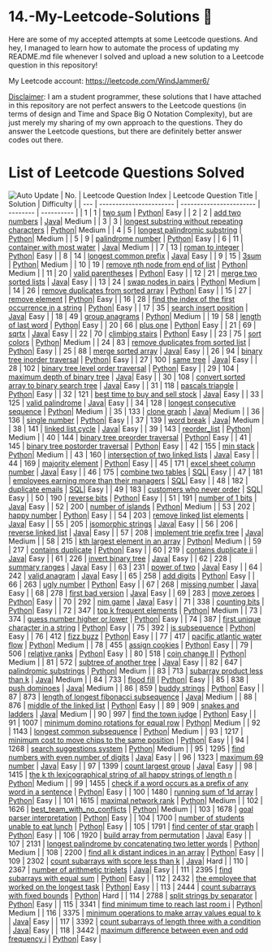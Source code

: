 # 14.-My-Leetcode-Solutions :dart:
Here are some of my accepted attempts at some Leetcode questions. And hey, I managed to learn how to automate the process of updating my README.md file whenever I solved and 
upload a new solution to a Leetcode question in this repository!

My Leetcode account: https://leetcode.com/WindJammer6/

<ins>Disclaimer</ins>: I am a student programmer, these solutions that I have attached in this repository are not perfect answers to the Leetcode questions (in terms of design 
and Time and Space Big O Notation Complexity), but are just merely my sharing of my own approach to the questions.
They do answer the Leetcode questions, but there are definitely better answer codes out there.

# List of Leetcode Questions Solved
![Auto Update](https://github.com/WindJammer6/14.-My-Leetcode-Solutions/actions/workflows/update_readme.yml/badge.svg)
| No. | Leetcode Question Index | Leetcode Question Title | Solution | Difficulty |
| --- | ----------------------- | ----------------------- | -------- | ---------- |
| 1 | 1 | [two sum](https://leetcode.com/problems/two-sum) | [Python](https://github.com/WindJammer6/14.-My-Leetcode-Solutions/blob/main/1_Easy_LeetCode_Questions/leetcode_1_two-sum.py)| Easy |
| 2 | 2 | [add two numbers](https://leetcode.com/problems/add-two-numbers) | [Java](https://github.com/WindJammer6/14.-My-Leetcode-Solutions/blob/main/2_Medium_LeetCode_Questions/leetcode_2_add-two-numbers_(onLinkedListDataStructure).java)| Medium |
| 3 | 3 | [longest substring without repeating characters](https://leetcode.com/problems/longest-substring-without-repeating-characters) | [Python](https://github.com/WindJammer6/14.-My-Leetcode-Solutions/blob/main/2_Medium_LeetCode_Questions/leetcode_3_longest-substring-without-repeating-characters_(onQueueDataStructure).py)| Medium |
| 4 | 5 | [longest palindromic substring](https://leetcode.com/problems/longest-palindromic-substring) | [Python](https://github.com/WindJammer6/14.-My-Leetcode-Solutions/blob/main/2_Medium_LeetCode_Questions/leetcode_5_longest-palindromic-substring_(onDynamicProgramming).py)| Medium |
| 5 | 9 | [palindrome number](https://leetcode.com/problems/palindrome-number) | [Python](https://github.com/WindJammer6/14.-My-Leetcode-Solutions/blob/main/1_Easy_LeetCode_Questions/leetcode_9_palindrome-number.py)| Easy |
| 6 | 11 | [container with most water](https://leetcode.com/problems/container-with-most-water) | [Java](https://github.com/WindJammer6/14.-My-Leetcode-Solutions/blob/main/2_Medium_LeetCode_Questions/leetcode_11_container-with-most-water.java)| Medium |
| 7 | 13 | [roman to integer](https://leetcode.com/problems/roman-to-integer) | [Python](https://github.com/WindJammer6/14.-My-Leetcode-Solutions/blob/main/1_Easy_LeetCode_Questions/leetcode_13_roman-to-integer.py)| Easy |
| 8 | 14 | [longest common prefix](https://leetcode.com/problems/longest-common-prefix) | [Java](https://github.com/WindJammer6/14.-My-Leetcode-Solutions/blob/main/1_Easy_LeetCode_Questions/leetcode_14_longest-common-prefix_(onTrieDataStructure).java)| Easy |
| 9 | 15 | [3sum](https://leetcode.com/problems/3sum) | [Python](https://github.com/WindJammer6/14.-My-Leetcode-Solutions/blob/main/2_Medium_LeetCode_Questions/leetcode_15_3sum.py)| Medium |
| 10 | 19 | [remove nth node from end of list](https://leetcode.com/problems/remove-nth-node-from-end-of-list) | [Python](https://github.com/WindJammer6/14.-My-Leetcode-Solutions/blob/main/2_Medium_LeetCode_Questions/leetcode_19_remove-nth-node-from-end-of-list_(onLinkedListDataStructure).py)| Medium |
| 11 | 20 | [valid parentheses](https://leetcode.com/problems/valid-parentheses) | [Python](https://github.com/WindJammer6/14.-My-Leetcode-Solutions/blob/main/1_Easy_LeetCode_Questions/leetcode_20_valid-parentheses_(onStackDataStructure).py)| Easy |
| 12 | 21 | [merge two sorted lists](https://leetcode.com/problems/merge-two-sorted-lists) | [Java](https://github.com/WindJammer6/14.-My-Leetcode-Solutions/blob/main/1_Easy_LeetCode_Questions/leetcode_21_merge-two-sorted-lists_(onLinkedListDataStructure).java)| Easy |
| 13 | 24 | [swap nodes in pairs](https://leetcode.com/problems/swap-nodes-in-pairs) | [Python](https://github.com/WindJammer6/14.-My-Leetcode-Solutions/blob/main/2_Medium_LeetCode_Questions/leetcode_24_swap-nodes-in-pairs_(onLinkedListDataStructure).py)| Medium |
| 14 | 26 | [remove duplicates from sorted array](https://leetcode.com/problems/remove-duplicates-from-sorted-array) | [Python](https://github.com/WindJammer6/14.-My-Leetcode-Solutions/blob/main/1_Easy_LeetCode_Questions/leetcode_26_remove-duplicates-from-sorted-array.py)| Easy |
| 15 | 27 | [remove element](https://leetcode.com/problems/remove-element) | [Python](https://github.com/WindJammer6/14.-My-Leetcode-Solutions/blob/main/1_Easy_LeetCode_Questions/leetcode_27_remove-element.py)| Easy |
| 16 | 28 | [find the index of the first occurrence in a string](https://leetcode.com/problems/find-the-index-of-the-first-occurrence-in-a-string) | [Python](https://github.com/WindJammer6/14.-My-Leetcode-Solutions/blob/main/1_Easy_LeetCode_Questions/leetcode_28_find-the-index-of-the-first-occurrence-in-a-string.py)| Easy |
| 17 | 35 | [search insert position](https://leetcode.com/problems/search-insert-position) | [Java](https://github.com/WindJammer6/14.-My-Leetcode-Solutions/blob/main/1_Easy_LeetCode_Questions/leetcode_35_search-insert-position_(onBinarySearchAlgorithm).java)| Easy |
| 18 | 49 | [group anagrams](https://leetcode.com/problems/group-anagrams) | [Python](https://github.com/WindJammer6/14.-My-Leetcode-Solutions/blob/main/2_Medium_LeetCode_Questions/leetcode_49_group-anagrams.py)| Medium |
| 19 | 58 | [length of last word](https://leetcode.com/problems/length-of-last-word) | [Python](https://github.com/WindJammer6/14.-My-Leetcode-Solutions/blob/main/1_Easy_LeetCode_Questions/leetcode_58_length-of-last-word.py)| Easy |
| 20 | 66 | [plus one](https://leetcode.com/problems/plus-one) | [Python](https://github.com/WindJammer6/14.-My-Leetcode-Solutions/blob/main/1_Easy_LeetCode_Questions/leetcode_66_plus-one.py)| Easy |
| 21 | 69 | [sqrtx](https://leetcode.com/problems/sqrtx) | [Java](https://github.com/WindJammer6/14.-My-Leetcode-Solutions/blob/main/1_Easy_LeetCode_Questions/leetcode_69_sqrtx_(onBinarySearchAlgorithm).java)| Easy |
| 22 | 70 | [climbing stairs](https://leetcode.com/problems/climbing-stairs) | [Python](https://github.com/WindJammer6/14.-My-Leetcode-Solutions/blob/main/1_Easy_LeetCode_Questions/leetcode_70_climbing-stairs_(onDynamicProgramming).py)| Easy |
| 23 | 75 | [sort colors](https://leetcode.com/problems/sort-colors) | [Python](https://github.com/WindJammer6/14.-My-Leetcode-Solutions/blob/main/2_Medium_LeetCode_Questions/leetcode_75_sort-colors_(onMergeSortAlgorithm).py)| Medium |
| 24 | 83 | [remove duplicates from sorted list](https://leetcode.com/problems/remove-duplicates-from-sorted-list) | [Python](https://github.com/WindJammer6/14.-My-Leetcode-Solutions/blob/main/1_Easy_LeetCode_Questions/leetcode_83_remove-duplicates-from-sorted-list_(onLinkedListDataStructure).py)| Easy |
| 25 | 88 | [merge sorted array](https://leetcode.com/problems/merge-sorted-array) | [Java](https://github.com/WindJammer6/14.-My-Leetcode-Solutions/blob/main/1_Easy_LeetCode_Questions/leetcode_88_merge-sorted-array.java)| Easy |
| 26 | 94 | [binary tree inorder traversal](https://leetcode.com/problems/binary-tree-inorder-traversal) | [Python](https://github.com/WindJammer6/14.-My-Leetcode-Solutions/blob/main/1_Easy_LeetCode_Questions/leetcode_94_binary-tree-inorder-traversal_(onInOrderTraversalAlgorithm).py)| Easy |
| 27 | 100 | [same tree](https://leetcode.com/problems/same-tree) | [Java](https://github.com/WindJammer6/14.-My-Leetcode-Solutions/blob/main/1_Easy_LeetCode_Questions/leetcode_100_same-tree_(onPostOrderTraversalAlgorithm).java)| Easy |
| 28 | 102 | [binary tree level order traversal](https://leetcode.com/problems/binary-tree-level-order-traversal) | [Python](https://github.com/WindJammer6/14.-My-Leetcode-Solutions/blob/main/1_Easy_LeetCode_Questions/leetcode_102_binary-tree-level-order-traversal_(onBreadthFirstSearchAlgorithm).py)| Easy |
| 29 | 104 | [maximum depth of binary tree](https://leetcode.com/problems/maximum-depth-of-binary-tree) | [Java](https://github.com/WindJammer6/14.-My-Leetcode-Solutions/blob/main/1_Easy_LeetCode_Questions/leetcode_104_maximum-depth-of-binary-tree_(onPreOrderTraversalAlgorithm).java)| Easy |
| 30 | 108 | [convert sorted array to binary search tree](https://leetcode.com/problems/convert-sorted-array-to-binary-search-tree) | [Java](https://github.com/WindJammer6/14.-My-Leetcode-Solutions/blob/main/1_Easy_LeetCode_Questions/leetcode_108_convert-sorted-array-to-binary-search-tree_(onBinarySearchTreeDataStructureandAVLTreeDataStructure).java)| Easy |
| 31 | 118 | [pascals triangle](https://leetcode.com/problems/pascals-triangle) | [Python](https://github.com/WindJammer6/14.-My-Leetcode-Solutions/blob/main/1_Easy_LeetCode_Questions/leetcode_118_pascals-triangle.py)| Easy |
| 32 | 121 | [best time to buy and sell stock](https://leetcode.com/problems/best-time-to-buy-and-sell-stock) | [Java](https://github.com/WindJammer6/14.-My-Leetcode-Solutions/blob/main/1_Easy_LeetCode_Questions/leetcode_121_best-time-to-buy-and-sell-stock_(onDynamicProgramming).java)| Easy |
| 33 | 125 | [valid palindrome](https://leetcode.com/problems/valid-palindrome) | [Java](https://github.com/WindJammer6/14.-My-Leetcode-Solutions/blob/main/1_Easy_LeetCode_Questions/leetcode_125_valid-palindrome.java)| Easy |
| 34 | 128 | [longest consecutive sequence](https://leetcode.com/problems/longest-consecutive-sequence) | [Python](https://github.com/WindJammer6/14.-My-Leetcode-Solutions/blob/main/2_Medium_LeetCode_Questions/leetcode_128_longest-consecutive-sequence_(onUnionFindAlgorithm).py)| Medium |
| 35 | 133 | [clone graph](https://leetcode.com/problems/clone-graph) | [Java](https://github.com/WindJammer6/14.-My-Leetcode-Solutions/blob/main/2_Medium_LeetCode_Questions/leetcode_133_clone-graph_(onGraphDataStructureandBreadthFirstSearchAlgorithm).java)| Medium |
| 36 | 136 | [single number](https://leetcode.com/problems/single-number) | [Python](https://github.com/WindJammer6/14.-My-Leetcode-Solutions/blob/main/1_Easy_LeetCode_Questions/leetcode_136_single-number.py)| Easy |
| 37 | 139 | [word break](https://leetcode.com/problems/word-break) | [Java](https://github.com/WindJammer6/14.-My-Leetcode-Solutions/blob/main/2_Medium_LeetCode_Questions/leetcode_139_word-break_(onDynamicProgrammingandTrieDataStructure).java)| Medium |
| 38 | 141 | [linked list cycle](https://leetcode.com/problems/linked-list-cycle) | [Java](https://github.com/WindJammer6/14.-My-Leetcode-Solutions/blob/main/1_Easy_LeetCode_Questions/leetcode_141_linked-list-cycle_(onLinkedListDataStructure).java)| Easy |
| 39 | 143 | [reorder_list](https://leetcode.com/problems/reorder_list) | [Python](https://github.com/WindJammer6/14.-My-Leetcode-Solutions/blob/main/2_Medium_LeetCode_Questions/leetcode_143_reorder_list_(onLinkedListDataStructure).py)| Medium |
| 40 | 144 | [binary tree preorder traversal](https://leetcode.com/problems/binary-tree-preorder-traversal) | [Python](https://github.com/WindJammer6/14.-My-Leetcode-Solutions/blob/main/1_Easy_LeetCode_Questions/leetcode_144_binary-tree-preorder-traversal_(onPreOrderTraversalAlgorithm).py)| Easy |
| 41 | 145 | [binary tree postorder traversal](https://leetcode.com/problems/binary-tree-postorder-traversal) | [Python](https://github.com/WindJammer6/14.-My-Leetcode-Solutions/blob/main/1_Easy_LeetCode_Questions/leetcode_145_binary-tree-postorder-traversal_(onPostOrderTraversalAlgorithm).py)| Easy |
| 42 | 155 | [min stack](https://leetcode.com/problems/min-stack) | [Python](https://github.com/WindJammer6/14.-My-Leetcode-Solutions/blob/main/2_Medium_LeetCode_Questions/leetcode_155_min-stack_(onStackDataStructure).py)| Medium |
| 43 | 160 | [intersection of two linked lists](https://leetcode.com/problems/intersection-of-two-linked-lists) | [Java](https://github.com/WindJammer6/14.-My-Leetcode-Solutions/blob/main/1_Easy_LeetCode_Questions/leetcode_160_intersection-of-two-linked-lists_(onLinkedListDataStructure).java)| Easy |
| 44 | 169 | [majority element](https://leetcode.com/problems/majority-element) | [Python](https://github.com/WindJammer6/14.-My-Leetcode-Solutions/blob/main/1_Easy_LeetCode_Questions/leetcode_169_majority-element.py)| Easy |
| 45 | 171 | [excel sheet column number](https://leetcode.com/problems/excel-sheet-column-number) | [Java](https://github.com/WindJammer6/14.-My-Leetcode-Solutions/blob/main/1_Easy_LeetCode_Questions/leetcode_171_excel-sheet-column-number.java)| Easy |
| 46 | 175 | [combine two tables](https://leetcode.com/problems/combine-two-tables) | [SQL](https://github.com/WindJammer6/14.-My-Leetcode-Solutions/blob/main/1_Easy_LeetCode_Questions/leetcode_175_combine-two-tables_(onSQL).sql)| Easy |
| 47 | 181 | [employees earning more than their managers](https://leetcode.com/problems/employees-earning-more-than-their-managers) | [SQL](https://github.com/WindJammer6/14.-My-Leetcode-Solutions/blob/main/1_Easy_LeetCode_Questions/leetcode_181_employees-earning-more-than-their-managers_(onSQL).sql)| Easy |
| 48 | 182 | [duplicate emails](https://leetcode.com/problems/duplicate-emails) | [SQL](https://github.com/WindJammer6/14.-My-Leetcode-Solutions/blob/main/1_Easy_LeetCode_Questions/leetcode_182_duplicate-emails_(onSQL).sql)| Easy |
| 49 | 183 | [customers who never order](https://leetcode.com/problems/customers-who-never-order) | [SQL](https://github.com/WindJammer6/14.-My-Leetcode-Solutions/blob/main/1_Easy_LeetCode_Questions/leetcode_183_customers-who-never-order_(onSQL).sql)| Easy |
| 50 | 190 | [reverse bits](https://leetcode.com/problems/reverse-bits) | [Python](https://github.com/WindJammer6/14.-My-Leetcode-Solutions/blob/main/1_Easy_LeetCode_Questions/leetcode_190_reverse-bits.py)| Easy |
| 51 | 191 | [number of 1 bits](https://leetcode.com/problems/number-of-1-bits) | [Java](https://github.com/WindJammer6/14.-My-Leetcode-Solutions/blob/main/1_Easy_LeetCode_Questions/leetcode_191_number-of-1-bits.java)| Easy |
| 52 | 200 | [number of islands](https://leetcode.com/problems/number-of-islands) | [Python](https://github.com/WindJammer6/14.-My-Leetcode-Solutions/blob/main/2_Medium_LeetCode_Questions/leetcode_200_number-of-islands_(onBreadthFirstSearchAlgorithm).py)| Medium |
| 53 | 202 | [happy number](https://leetcode.com/problems/happy-number) | [Python](https://github.com/WindJammer6/14.-My-Leetcode-Solutions/blob/main/1_Easy_LeetCode_Questions/leetcode_202_happy-number.py)| Easy |
| 54 | 203 | [remove linked list elements](https://leetcode.com/problems/remove-linked-list-elements) | [Java](https://github.com/WindJammer6/14.-My-Leetcode-Solutions/blob/main/1_Easy_LeetCode_Questions/leetcode_203_remove-linked-list-elements_(onLinkedListDataStructure).java)| Easy |
| 55 | 205 | [isomorphic strings](https://leetcode.com/problems/isomorphic-strings) | [Java](https://github.com/WindJammer6/14.-My-Leetcode-Solutions/blob/main/1_Easy_LeetCode_Questions/leetcode_205_isomorphic-strings.java)| Easy |
| 56 | 206 | [reverse linked list](https://leetcode.com/problems/reverse-linked-list) | [Java](https://github.com/WindJammer6/14.-My-Leetcode-Solutions/blob/main/1_Easy_LeetCode_Questions/leetcode_206_reverse-linked-list_(onLinkedListDataStructure).java)| Easy |
| 57 | 208 | [implement trie prefix tree](https://leetcode.com/problems/implement-trie-prefix-tree) | [Java](https://github.com/WindJammer6/14.-My-Leetcode-Solutions/blob/main/2_Medium_LeetCode_Questions/leetcode_208_implement-trie-prefix-tree_(onTrieDataStructure).java)| Medium |
| 58 | 215 | [kth largest element in an array](https://leetcode.com/problems/kth-largest-element-in-an-array) | [Python](https://github.com/WindJammer6/14.-My-Leetcode-Solutions/blob/main/2_Medium_LeetCode_Questions/leetcode_215_kth-largest-element-in-an-array_(onQuickSelectAlgorithm).py)| Medium |
| 59 | 217 | [contains duplicate](https://leetcode.com/problems/contains-duplicate) | [Python](https://github.com/WindJammer6/14.-My-Leetcode-Solutions/blob/main/1_Easy_LeetCode_Questions/leetcode_217_contains-duplicate.py)| Easy |
| 60 | 219 | [contains duplicate ii](https://leetcode.com/problems/contains-duplicate-ii) | [Java](https://github.com/WindJammer6/14.-My-Leetcode-Solutions/blob/main/1_Easy_LeetCode_Questions/leetcode_219_contains-duplicate-ii.java)| Easy |
| 61 | 226 | [invert binary tree](https://leetcode.com/problems/invert-binary-tree) | [Java](https://github.com/WindJammer6/14.-My-Leetcode-Solutions/blob/main/1_Easy_LeetCode_Questions/leetcode_226_invert-binary-tree_(onPostOrderTraversalAlgorithm).java)| Easy |
| 62 | 228 | [summary ranges](https://leetcode.com/problems/summary-ranges) | [Java](https://github.com/WindJammer6/14.-My-Leetcode-Solutions/blob/main/1_Easy_LeetCode_Questions/leetcode_228_summary-ranges.java)| Easy |
| 63 | 231 | [power of two](https://leetcode.com/problems/power-of-two) | [Java](https://github.com/WindJammer6/14.-My-Leetcode-Solutions/blob/main/1_Easy_LeetCode_Questions/leetcode_231_power-of-two.java)| Easy |
| 64 | 242 | [valid anagram](https://leetcode.com/problems/valid-anagram) | [Java](https://github.com/WindJammer6/14.-My-Leetcode-Solutions/blob/main/1_Easy_LeetCode_Questions/leetcode_242_valid-anagram.java)| Easy |
| 65 | 258 | [add digits](https://leetcode.com/problems/add-digits) | [Python](https://github.com/WindJammer6/14.-My-Leetcode-Solutions/blob/main/1_Easy_LeetCode_Questions/leetcode_258_add-digits.py)| Easy |
| 66 | 263 | [ugly number](https://leetcode.com/problems/ugly-number) | [Python](https://github.com/WindJammer6/14.-My-Leetcode-Solutions/blob/main/1_Easy_LeetCode_Questions/leetcode_263_ugly-number.py)| Easy |
| 67 | 268 | [missing number](https://leetcode.com/problems/missing-number) | [Java](https://github.com/WindJammer6/14.-My-Leetcode-Solutions/blob/main/1_Easy_LeetCode_Questions/leetcode_268_missing-number.java)| Easy |
| 68 | 278 | [first bad version](https://leetcode.com/problems/first-bad-version) | [Java](https://github.com/WindJammer6/14.-My-Leetcode-Solutions/blob/main/1_Easy_LeetCode_Questions/leetcode_278_first-bad-version_(onBinarySearchAlgorithm).java)| Easy |
| 69 | 283 | [move zeroes](https://leetcode.com/problems/move-zeroes) | [Python](https://github.com/WindJammer6/14.-My-Leetcode-Solutions/blob/main/1_Easy_LeetCode_Questions/leetcode_283_move-zeroes.py)| Easy |
| 70 | 292 | [nim game](https://leetcode.com/problems/nim-game) | [Java](https://github.com/WindJammer6/14.-My-Leetcode-Solutions/blob/main/1_Easy_LeetCode_Questions/leetcode_292_nim-game.java)| Easy |
| 71 | 338 | [counting bits](https://leetcode.com/problems/counting-bits) | [Python](https://github.com/WindJammer6/14.-My-Leetcode-Solutions/blob/main/1_Easy_LeetCode_Questions/leetcode_338_counting-bits_(onDynamicProgramming).py)| Easy |
| 72 | 347 | [top k frequent elements](https://leetcode.com/problems/top-k-frequent-elements) | [Python](https://github.com/WindJammer6/14.-My-Leetcode-Solutions/blob/main/2_Medium_LeetCode_Questions/leetcode_347_top-k-frequent-elements_(onQuickSelectAlgorithm).py)| Medium |
| 73 | 374 | [guess number higher or lower](https://leetcode.com/problems/guess-number-higher-or-lower) | [Python](https://github.com/WindJammer6/14.-My-Leetcode-Solutions/blob/main/1_Easy_LeetCode_Questions/leetcode_374_guess-number-higher-or-lower.py)| Easy |
| 74 | 387 | [first unique character in a string](https://leetcode.com/problems/first-unique-character-in-a-string) | [Python](https://github.com/WindJammer6/14.-My-Leetcode-Solutions/blob/main/1_Easy_LeetCode_Questions/leetcode_387_first-unique-character-in-a-string.py)| Easy |
| 75 | 392 | [is subsequence](https://leetcode.com/problems/is-subsequence) | [Python](https://github.com/WindJammer6/14.-My-Leetcode-Solutions/blob/main/1_Easy_LeetCode_Questions/leetcode_392_is-subsequence.py)| Easy |
| 76 | 412 | [fizz buzz](https://leetcode.com/problems/fizz-buzz) | [Python](https://github.com/WindJammer6/14.-My-Leetcode-Solutions/blob/main/1_Easy_LeetCode_Questions/leetcode_412_fizz-buzz.py)| Easy |
| 77 | 417 | [pacific atlantic water flow](https://leetcode.com/problems/pacific-atlantic-water-flow) | [Python](https://github.com/WindJammer6/14.-My-Leetcode-Solutions/blob/main/2_Medium_LeetCode_Questions/leetcode_417_pacific-atlantic-water-flow_(onDepthFirstSearchAlgorithm).py)| Medium |
| 78 | 455 | [assign cookies](https://leetcode.com/problems/assign-cookies) | [Python](https://github.com/WindJammer6/14.-My-Leetcode-Solutions/blob/main/1_Easy_LeetCode_Questions/leetcode_455_assign-cookies_(onQuickSortAlgorithm).py)| Easy |
| 79 | 506 | [relative ranks](https://leetcode.com/problems/relative-ranks) | [Python](https://github.com/WindJammer6/14.-My-Leetcode-Solutions/blob/main/1_Easy_LeetCode_Questions/leetcode_506_relative-ranks.py)| Easy |
| 80 | 518 | [coin change II](https://leetcode.com/problems/coin-change-ii) | [Python](https://github.com/WindJammer6/14.-My-Leetcode-Solutions/blob/main/2_Medium_LeetCode_Questions/leetcode_518_coin-change-II_(onDynamicProgramming).py)| Medium |
| 81 | 572 | [subtree of another tree](https://leetcode.com/problems/subtree-of-another-tree) | [Java](https://github.com/WindJammer6/14.-My-Leetcode-Solutions/blob/main/1_Easy_LeetCode_Questions/leetcode_572_subtree-of-another-tree_(onPostOrderTraversalAlgorithm).java)| Easy |
| 82 | 647 | [palindromic substrings](https://leetcode.com/problems/palindromic-substrings) | [Python](https://github.com/WindJammer6/14.-My-Leetcode-Solutions/blob/main/2_Medium_LeetCode_Questions/leetcode_647_palindromic-substrings_(onDynamicProgramming).py)| Medium |
| 83 | 713 | [subarray product less than k](https://leetcode.com/problems/subarray-product-less-than-k) | [Java](https://github.com/WindJammer6/14.-My-Leetcode-Solutions/blob/main/2_Medium_LeetCode_Questions/leetcode_713_subarray-product-less-than-k.java)| Medium |
| 84 | 733 | [flood fill](https://leetcode.com/problems/flood-fill) | [Python](https://github.com/WindJammer6/14.-My-Leetcode-Solutions/blob/main/1_Easy_LeetCode_Questions/leetcode_733_flood-fill_(onDepthFirstSearchAlgorithm).py)| Easy |
| 85 | 838 | [push dominoes](https://leetcode.com/problems/push-dominoes) | [Java](https://github.com/WindJammer6/14.-My-Leetcode-Solutions/blob/main/2_Medium_LeetCode_Questions/leetcode_838_push-dominoes.java)| Medium |
| 86 | 859 | [buddy strings](https://leetcode.com/problems/buddy-strings) | [Python](https://github.com/WindJammer6/14.-My-Leetcode-Solutions/blob/main/1_Easy_LeetCode_Questions/leetcode_859_buddy-strings.py)| Easy |
| 87 | 873 | [length of longest fibonacci subsequence](https://leetcode.com/problems/length-of-longest-fibonacci-subsequence) | [Java](https://github.com/WindJammer6/14.-My-Leetcode-Solutions/blob/main/2_Medium_LeetCode_Questions/leetcode_873_length-of-longest-fibonacci-subsequence.java)| Medium |
| 88 | 876 | [middle of the linked list](https://leetcode.com/problems/middle-of-the-linked-list) | [Python](https://github.com/WindJammer6/14.-My-Leetcode-Solutions/blob/main/1_Easy_LeetCode_Questions/leetcode_876_middle-of-the-linked-list_(onLinkedListDataStructure).py)| Easy |
| 89 | 909 | [snakes and ladders](https://leetcode.com/problems/snakes-and-ladders) | [Java](https://github.com/WindJammer6/14.-My-Leetcode-Solutions/blob/main/2_Medium_LeetCode_Questions/leetcode_909_snakes-and-ladders_(onBreadthFirstSearchAlgorithm).java)| Medium |
| 90 | 997 | [find the town judge](https://leetcode.com/problems/find-the-town-judge) | [Python](https://github.com/WindJammer6/14.-My-Leetcode-Solutions/blob/main/1_Easy_LeetCode_Questions/leetcode_997_find-the-town-judge_(onDirectedGraphDataStructure).py)| Easy |
| 91 | 1007 | [minimum domino rotations for equal row](https://leetcode.com/problems/minimum-domino-rotations-for-equal-row) | [Python](https://github.com/WindJammer6/14.-My-Leetcode-Solutions/blob/main/2_Medium_LeetCode_Questions/leetcode_1007_minimum-domino-rotations-for-equal-row.py)| Medium |
| 92 | 1143 | [longest common subsequence](https://leetcode.com/problems/longest-common-subsequence) | [Python](https://github.com/WindJammer6/14.-My-Leetcode-Solutions/blob/main/2_Medium_LeetCode_Questions/leetcode_1143_longest-common-subsequence_(onDynamicProgramming).py)| Medium |
| 93 | 1217 | [minimum cost to move chips to the same position](https://leetcode.com/problems/minimum-cost-to-move-chips-to-the-same-position) | [Python](https://github.com/WindJammer6/14.-My-Leetcode-Solutions/blob/main/1_Easy_LeetCode_Questions/leetcode_1217_minimum-cost-to-move-chips-to-the-same-position.py)| Easy |
| 94 | 1268 | [search suggestions system](https://leetcode.com/problems/search-suggestions-system) | [Python](https://github.com/WindJammer6/14.-My-Leetcode-Solutions/blob/main/2_Medium_LeetCode_Questions/leetcode_1268_search-suggestions-system_(onTrieDataStructure).py)| Medium |
| 95 | 1295 | [find numbers with even number of digits](https://leetcode.com/problems/find-numbers-with-even-number-of-digits) | [Java](https://github.com/WindJammer6/14.-My-Leetcode-Solutions/blob/main/1_Easy_LeetCode_Questions/leetcode_1295_find-numbers-with-even-number-of-digits.java)| Easy |
| 96 | 1323 | [maximum 69 number](https://leetcode.com/problems/maximum-69-number) | [Java](https://github.com/WindJammer6/14.-My-Leetcode-Solutions/blob/main/1_Easy_LeetCode_Questions/leetcode_1323_maximum-69-number.java)| Easy |
| 97 | 1399 | [count largest group](https://leetcode.com/problems/count-largest-group) | [Java](https://github.com/WindJammer6/14.-My-Leetcode-Solutions/blob/main/1_Easy_LeetCode_Questions/leetcode_1399_count-largest-group.java)| Easy |
| 98 | 1415 | [the k th lexicographical string of all happy strings of length n](https://leetcode.com/problems/the-k-th-lexicographical-string-of-all-happy-strings-of-length-n) | [Python](https://github.com/WindJammer6/14.-My-Leetcode-Solutions/blob/main/2_Medium_LeetCode_Questions/leetcode_1415_the-k-th-lexicographical-string-of-all-happy-strings-of-length-n.py)| Medium |
| 99 | 1455 | [check if a word occurs as a prefix of any word in a sentence](https://leetcode.com/problems/check-if-a-word-occurs-as-a-prefix-of-any-word-in-a-sentence) | [Python](https://github.com/WindJammer6/14.-My-Leetcode-Solutions/blob/main/1_Easy_LeetCode_Questions/leetcode_1455_check-if-a-word-occurs-as-a-prefix-of-any-word-in-a-sentence.py)| Easy |
| 100 | 1480 | [running sum of 1d array](https://leetcode.com/problems/running-sum-of-1d-array) | [Python](https://github.com/WindJammer6/14.-My-Leetcode-Solutions/blob/main/1_Easy_LeetCode_Questions/leetcode_1480_running-sum-of-1d-array.py)| Easy |
| 101 | 1615 | [maximal network rank](https://leetcode.com/problems/maximal-network-rank) | [Python](https://github.com/WindJammer6/14.-My-Leetcode-Solutions/blob/main/2_Medium_LeetCode_Questions/leetcode_1615_maximal-network-rank_(onUndirectedGraphDataStructure).py)| Medium |
| 102 | 1626 | [best_team_with_no_conflicts](https://leetcode.com/problems/best_team_with_no_conflicts) | [Python](https://github.com/WindJammer6/14.-My-Leetcode-Solutions/blob/main/2_Medium_LeetCode_Questions/leetcode_1626_best_team_with_no_conflicts_(onDynamicProgramming).py)| Medium |
| 103 | 1678 | [goal parser interpretation](https://leetcode.com/problems/goal-parser-interpretation) | [Python](https://github.com/WindJammer6/14.-My-Leetcode-Solutions/blob/main/1_Easy_LeetCode_Questions/leetcode_1678_goal-parser-interpretation.py)| Easy |
| 104 | 1700 | [number of students unable to eat lunch](https://leetcode.com/problems/number-of-students-unable-to-eat-lunch) | [Python](https://github.com/WindJammer6/14.-My-Leetcode-Solutions/blob/main/1_Easy_LeetCode_Questions/leetcode_1700_number-of-students-unable-to-eat-lunch_(onStackDataStructureandQueueDataStructure).py)| Easy |
| 105 | 1791 | [find center of star graph](https://leetcode.com/problems/find-center-of-star-graph) | [Python](https://github.com/WindJammer6/14.-My-Leetcode-Solutions/blob/main/1_Easy_LeetCode_Questions/leetcode_1791_find-center-of-star-graph.py)| Easy |
| 106 | 1920 | [build array from permutation](https://leetcode.com/problems/build-array-from-permutation) | [Java](https://github.com/WindJammer6/14.-My-Leetcode-Solutions/blob/main/1_Easy_LeetCode_Questions/leetcode_1920_build-array-from-permutation.java)| Easy |
| 107 | 2131 | [longest palindrome by concatenating two letter words](https://leetcode.com/problems/longest-palindrome-by-concatenating-two-letter-words) | [Python](https://github.com/WindJammer6/14.-My-Leetcode-Solutions/blob/main/2_Medium_LeetCode_Questions/leetcode_2131_longest-palindrome-by-concatenating-two-letter-words.py)| Medium |
| 108 | 2200 | [find all k distant indices in an array](https://leetcode.com/problems/find-all-k-distant-indices-in-an-array) | [Python](https://github.com/WindJammer6/14.-My-Leetcode-Solutions/blob/main/1_Easy_LeetCode_Questions/leetcode_2200_find-all-k-distant-indices-in-an-array.py)| Easy |
| 109 | 2302 | [count subarrays with score less than k](https://leetcode.com/problems/count-subarrays-with-score-less-than-k) | [Java](https://github.com/WindJammer6/14.-My-Leetcode-Solutions/blob/main/3_Hard_LeetCode_Questions/leetcode_2302_count-subarrays-with-score-less-than-k.java)| Hard |
| 110 | 2367 | [number of arithmetic triplets](https://leetcode.com/problems/number-of-arithmetic-triplets) | [Java](https://github.com/WindJammer6/14.-My-Leetcode-Solutions/blob/main/1_Easy_LeetCode_Questions/leetcode_2367_number-of-arithmetic-triplets.java)| Easy |
| 111 | 2395 | [find subarrays with equal sum](https://leetcode.com/problems/find-subarrays-with-equal-sum) | [Python](https://github.com/WindJammer6/14.-My-Leetcode-Solutions/blob/main/1_Easy_LeetCode_Questions/leetcode_2395_find-subarrays-with-equal-sum.py)| Easy |
| 112 | 2432 | [the employee that worked on the longest task](https://leetcode.com/problems/the-employee-that-worked-on-the-longest-task) | [Python](https://github.com/WindJammer6/14.-My-Leetcode-Solutions/blob/main/1_Easy_LeetCode_Questions/leetcode_2432_the-employee-that-worked-on-the-longest-task.py)| Easy |
| 113 | 2444 | [count subarrays with fixed bounds](https://leetcode.com/problems/count-subarrays-with-fixed-bounds) | [Python](https://github.com/WindJammer6/14.-My-Leetcode-Solutions/blob/main/3_Hard_LeetCode_Questions/leetcode_2444_count-subarrays-with-fixed-bounds.py)| Hard |
| 114 | 2788 | [split strings by separator](https://leetcode.com/problems/split-strings-by-separator) | [Python](https://github.com/WindJammer6/14.-My-Leetcode-Solutions/blob/main/1_Easy_LeetCode_Questions/leetcode_2788_split-strings-by-separator.py)| Easy |
| 115 | 3341 | [find minimum time to reach last room i](https://leetcode.com/problems/find-minimum-time-to-reach-last-room-i) | [Python](https://github.com/WindJammer6/14.-My-Leetcode-Solutions/blob/main/2_Medium_LeetCode_Questions/leetcode_3341_find-minimum-time-to-reach-last-room-i_(onDijsktraAlgorithmandDirectedWeightedGraphDataStructure).py)| Medium |
| 116 | 3375 | [minimum operations to make array values equal to k](https://leetcode.com/problems/minimum-operations-to-make-array-values-equal-to-k) | [Java](https://github.com/WindJammer6/14.-My-Leetcode-Solutions/blob/main/1_Easy_LeetCode_Questions/leetcode_3375_minimum-operations-to-make-array-values-equal-to-k.java)| Easy |
| 117 | 3392 | [count subarrays of length three with a condition](https://leetcode.com/problems/count-subarrays-of-length-three-with-a-condition) | [Java](https://github.com/WindJammer6/14.-My-Leetcode-Solutions/blob/main/1_Easy_LeetCode_Questions/leetcode_3392_count-subarrays-of-length-three-with-a-condition.java)| Easy |
| 118 | 3442 | [maximum difference between even and odd frequency i](https://leetcode.com/problems/maximum-difference-between-even-and-odd-frequency-i) | [Python](https://github.com/WindJammer6/14.-My-Leetcode-Solutions/blob/main/1_Easy_LeetCode_Questions/leetcode_3442_maximum-difference-between-even-and-odd-frequency-i.py)| Easy |

